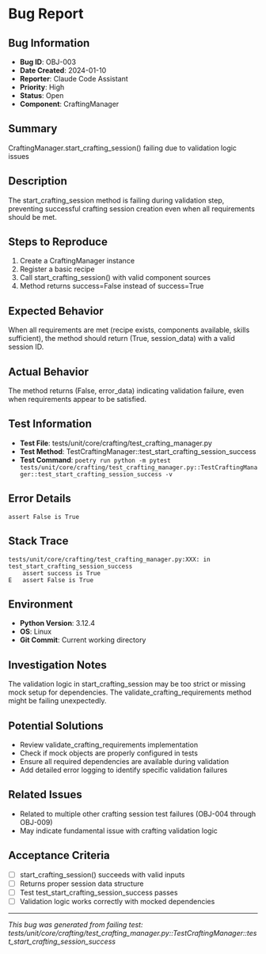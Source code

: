 # Bug Report

## Bug Information
- **Bug ID**: OBJ-003
- **Date Created**: 2024-01-10
- **Reporter**: Claude Code Assistant
- **Priority**: High
- **Status**: Open
- **Component**: CraftingManager

## Summary
CraftingManager.start_crafting_session() failing due to validation logic issues

## Description
The start_crafting_session method is failing during validation step, preventing successful crafting session creation even when all requirements should be met.

## Steps to Reproduce
1. Create a CraftingManager instance
2. Register a basic recipe
3. Call start_crafting_session() with valid component sources
4. Method returns success=False instead of success=True

## Expected Behavior
When all requirements are met (recipe exists, components available, skills sufficient), the method should return (True, session_data) with a valid session ID.

## Actual Behavior
The method returns (False, error_data) indicating validation failure, even when requirements appear to be satisfied.

## Test Information
- **Test File**: tests/unit/core/crafting/test_crafting_manager.py
- **Test Method**: TestCraftingManager::test_start_crafting_session_success
- **Test Command**: `poetry run python -m pytest tests/unit/core/crafting/test_crafting_manager.py::TestCraftingManager::test_start_crafting_session_success -v`

## Error Details
```
assert False is True
```

## Stack Trace
```
tests/unit/core/crafting/test_crafting_manager.py:XXX: in test_start_crafting_session_success
    assert success is True
E   assert False is True
```

## Environment
- **Python Version**: 3.12.4
- **OS**: Linux
- **Git Commit**: Current working directory

## Investigation Notes
The validation logic in start_crafting_session may be too strict or missing mock setup for dependencies. The validate_crafting_requirements method might be failing unexpectedly.

## Potential Solutions
- Review validate_crafting_requirements implementation
- Check if mock objects are properly configured in tests
- Ensure all required dependencies are available during validation
- Add detailed error logging to identify specific validation failures

## Related Issues
- Related to multiple other crafting session test failures (OBJ-004 through OBJ-009)
- May indicate fundamental issue with crafting validation logic

## Acceptance Criteria
- [ ] start_crafting_session() succeeds with valid inputs
- [ ] Returns proper session data structure
- [ ] Test test_start_crafting_session_success passes
- [ ] Validation logic works correctly with mocked dependencies

---
*This bug was generated from failing test: tests/unit/core/crafting/test_crafting_manager.py::TestCraftingManager::test_start_crafting_session_success*